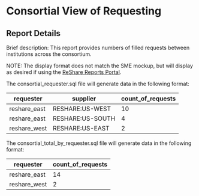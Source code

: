 # Consortial View of Requesting

## Report Details

Brief description: This report provides numbers of filled requests between institutions across the consortium.

NOTE: The display format does not match the SME mockup, but will display as desired if using the [ReShare Reports Portal](https://github.com/indexdata/reshare-reports-portal).

The consortial_requester.sql file will generate data in the following format:

|requester|supplier|count\_of\_requests|
|------------|------------|------------|
|reshare_east|RESHARE:US-WEST|10|
|reshare_east|RESHARE:US-SOUTH|4|
|reshare_west|RESHARE:US-EAST|2|


The consortial_total_by_requester.sql file will generate data in the following format:

|requester|count\_of\_requests|
|------------|------------|
|reshare_east|14|
|reshare_west|2|
